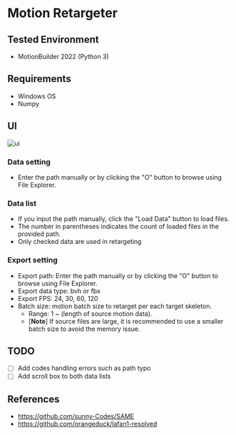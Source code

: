 # Motion Retargeter

## Tested Environment
* MotionBuilder 2022 (Python 3)

## Requirements
* Windows OS
* Numpy

## UI
![ui](Retargeting/assets/ui_sample.png)
### Data setting
* Enter the path manually or by clicking the "O" button to browse using File Explorer.

### Data list
* If you input the path manually, click the "Load Data" button to load files.
* The number in parentheses indicates the count of loaded files in the provided path.
* Only checked data are used in retargeting

### Export setting
* Export path: Enter the path manually or by clicking the "O" button to browse using File Explorer.
* Export data type: bvh or fbx
* Export FPS: 24, 30, 60, 120
* Batch size: motion batch size to retarget per each target skeleton.
  - Range: 1 ~ (length of source motion data).
  - [__Note__] If source files are large, it is recommended to use a smaller batch size to avoid the memory issue.

## TODO
- [ ] Add codes handling errors such as path typo
- [ ] Add scroll box to both data lists

## References
* https://github.com/sunny-Codes/SAME
* https://github.com/orangeduck/lafan1-resolved
